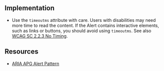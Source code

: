 ## Implementation

- Use the `timeoutms` attribute with care. Users with disabilities may need more time to read the content. If the Alert contains interactive elements, such as links or buttons, you should avoid using `timeoutms`. See also [WCAG SC 2.2.3 No Timing](https://www.w3.org/WAI/WCAG22/Understanding/no-timing).

## Resources

- [ARIA APG Alert Pattern](https://www.w3.org/WAI/ARIA/apg/patterns/alert/)

